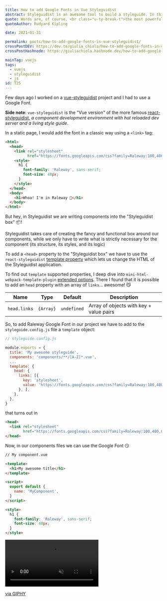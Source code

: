 ```yaml
---
title: How to add Google Fonts in Vue Styleguidist
abstract: Styleguidist is an awesome tool to build a styleguide. In this post I'll show how to add a Google Font link in the HTML page.
quote: Words are, of course, <br class="u-ty-break-t">the most powerful drug used by mankind
quoteAuthor: Rudyard Kipling

date: 2021-01-31

permalink: posts/how-to-add-google-fonts-in-vue-styleguidist/
crossPostDEV: https://dev.to/giulia_chiola/how-to-add-google-fonts-in-vue-styleguidist-5f44
crossPostHashnode: https://giuliachiola.hashnode.dev/how-to-add-google-fonts-in-vue-styleguidist

mainTag: vuejs
tags:
  - vuejs
  - styleguidist
  - js
id: T25
---
```


Few days ago I worked on a [vue-styleguidist](https://github.com/vue-styleguidist/vue-styleguidist) project and I had to use a Google Font.

**Side note**: `vue-styleguidist` is the "Vue version" of the more famous [react-styleguidist](https://github.com/styleguidist/react-styleguidist), _a component development environment with hot reloaded dev server and a living style guide_.

In a static page, I would add the font in a classic way using a `<link>` tag:

```html
<html>
  <head>
    <link rel="stylesheet"
          href="https://fonts.googleapis.com/css?family=Raleway:100,400,800">
    <style>
      h1 {
        font-family: 'Raleway', sans-serif;
        font-size: 48px;
      }
    </style>
  </head>
  <body>
    <h1>Whoa! I'm in Raleway 📝</h1>
  </body>
</html>
```

But hey, in Styleguidist we are writing components into the "Styleguidist box" 📦!

Styleguidist takes care of creating the fancy and functional box around our components, while we only have to write what is strictly necessary for the component (its structure, its styles, and its logic)

To add a `<head>` property to the "Styleguidist box" we have to use the `react-styleguidist` [template property](https://react-styleguidist.js.org/docs/configuration/#template) which lets us change the HTML of the Styleguidist application.

To find out `template` supported properties, I deep dive into `mini-html-webpack-template-plugin` [extended options](https://www.npmjs.com/package/@vxna/mini-html-webpack-template#extended-options). There I found that it is possible to add an `head` property with an array of `links`... awesome! 😼

| Name         | Type      | Default     | Description                             |
|--------------|-----------|-------------|-----------------------------------------|
| `head.links` | `{Array}` | `undefined` | Array of objects with key + value pairs |

So, to add Raleway Google Font in our project we have to add to the `styleguide.config.js` file a  `template` object:

```js
// styleguide.config.js

module.exports = {
  title: 'My awesome styleguide',
  components: 'components/**/[A-Z]*.vue',
  ...
  template: {
    head: {
      links: [{
        key: 'stylesheet',
        value: 'https://fonts.googleapis.com/css?family=Raleway:100,400,800',
      }, ],
    },
  },
}
```

that turns out in

```html
<head>
  <link rel="stylesheet"
        href="https://fonts.googleapis.com/css?family=Raleway:100,400,800">
</head>
```

Now, in our components files we can use the Google Font 😏

```html
// My component.vue

<template>
  <h1>My awesome title</h1>
</template>

<script>
  export default {
    name: 'MyComponent',
  }
</script>

<style>
  h1 {
    font-family: 'Raleway', sans-serif;
    font-size: 48px;
  }
</style>
```

<div class="s-giphy s-giphy--small-d">
  <video autoplay loop muted playsinline>
    <source src="https://i.giphy.com/media/3oKIPsgVPHyPPG5p3a/giphy.mp4" type="video/mp4">
  </video>
  <p><a href="https://media.giphy.com/media/3oKIPsgVPHyPPG5p3a/giphy.mp4">via GIPHY</a></p>
</div>
